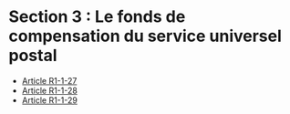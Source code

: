 # Section 3 : Le fonds de compensation du service universel postal

* [Article R1-1-27](./LEGIARTI000026396046.md)
* [Article R1-1-28](./LEGIARTI000026396048.md)
* [Article R1-1-29](./LEGIARTI000026396058.md)
